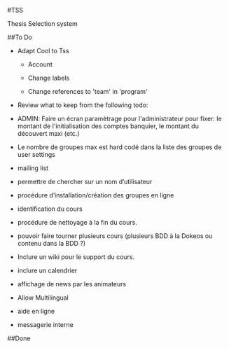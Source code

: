 #TSS

Thesis Selection system

##To Do

- Adapt Cool to Tss
    - Account
    - Change labels
    
    - Change references to 'team' in 'program'


- Review what to keep from the following todo:

- ADMIN: Faire un écran paramètrage pour l'administrateur pour fixer: le montant de l'initialisation des comptes banquier, le montant du découvert maxi (etc.)
- Le nombre de groupes max est hard codé dans la liste des groupes de user settings
- mailing list
- permettre de chercher sur un nom d’utilisateur
- procédure d’installation/création des groupes en ligne
- identification du cours
- procédure de nettoyage à la fin du cours.
- pouvoir faire tourner plusieurs cours (plusieurs BDD à la Dokeos ou contenu dans la BDD ?)
- Inclure un wiki pour le support du cours.
- inclure un calendrier
- affichage de news par les animateurs
- Allow Multilingual
- aide en ligne
- messagerie interne


##Done
